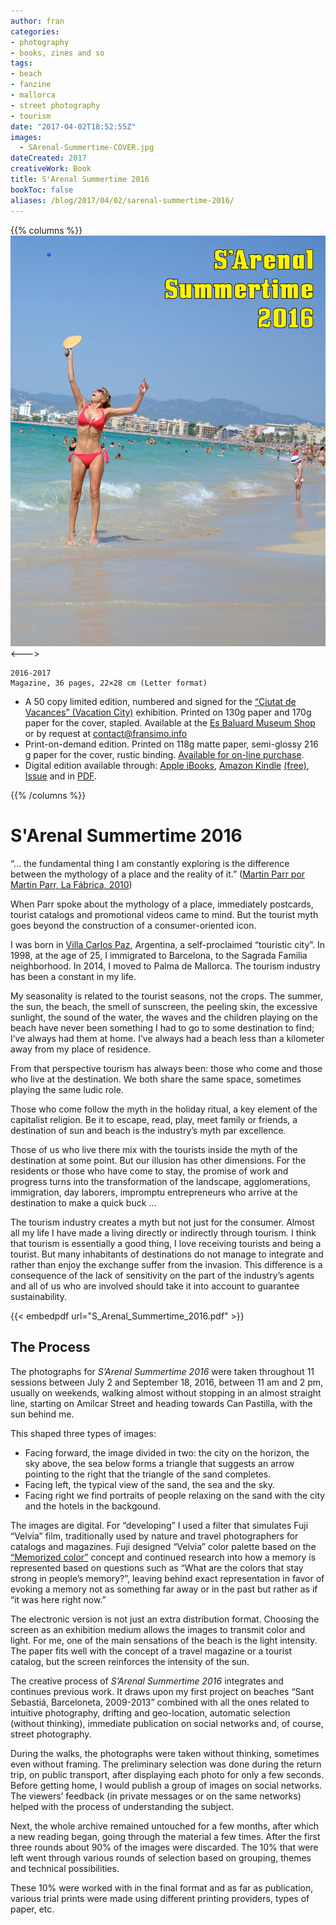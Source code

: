 ```yaml
---
author: fran
categories:
- photography
- books, zines and so
tags:
- beach 
- fanzine 
- mallorca 
- street photography 
- tourism
date: "2017-04-02T18:52:55Z"
images:
  - SArenal-Summertime-COVER.jpg
dateCreated: 2017
creativeWork: Book
title: S'Arenal Summertime 2016 
bookToc: false
aliases: /blog/2017/04/02/sarenal-summertime-2016/
---
```

{{% columns %}}
![](SArenal-Summertime-COVER.jpg)
<--->
````
2016-2017  
Magazine, 36 pages, 22×28 cm (Letter format)
````
-   A 50 copy limited edition, numbered and signed for the [“Ciutat de Vacances” (Vacation City)](http://www.esbaluard.org/es/exposicions/159/ciutat-de-vacances-stand-de-turismo-en-el-palacio-grimani-venecia) exhibition. Printed on 130g paper and 170g paper for the cover, stapled. Available at the [Es Baluard Museum Shop](http://www.esbaluard.org/) or by request at [contact@fransimo.info](mailto:contact@fransimo.info)
-   Print-on-demand edition. Printed on 118g matte paper, semi-glossy 216 g paper for the cover, rustic binding. [Available for on-line purchase](http://www.blurb.com/b/7844486-s-arenal-summertime-2016).
-   Digital edition available through: [Apple iBooks](http://itunes.apple.com/us/book/id1223132726), [Amazon Kindle](http://amzn.to/2o2O2JN) [(free)](S_Arenal_Summertime_2016_v2.mobi), [Issue](https://issuu.com/fransimo/docs/s_arenal_summertime_pdf_on_line) and in [PDF](S_Arenal_Summertime_2016.pdf).

{{% /columns %}}

# S'Arenal Summertime 2016

“… the fundamental thing I am constantly exploring is the difference between the mythology of a place and the reality of it.” ([Martin Parr por Martin Parr, La Fábrica, 2010](http://amzn.to/2omVlfK))

When Parr spoke about the mythology of a place, immediately postcards, tourist catalogs and promotional videos came to mind. But the tourist myth goes beyond the construction of a consumer-oriented icon.

I was born in [Villa Carlos Paz](https://es.wikipedia.org/wiki/Villa_Carlos_Paz), Argentina, a self-proclaimed “touristic city”. In 1998, at the age of 25, I immigrated to Barcelona, to the Sagrada Familia neighborhood. In 2014, I moved to Palma de Mallorca. The tourism industry has been a constant in my life.

My seasonality is related to the tourist seasons, not the crops. The summer, the sun, the beach, the smell of sunscreen, the peeling skin, the excessive sunlight, the sound of the water, the waves and the children playing on the beach have never been something I had to go to some destination to find; I’ve always had them at home. I’ve always had a beach less than a kilometer away from my place of residence.

From that perspective tourism has always been: those who come and those who live at the destination. We both share the same space, sometimes playing the same ludic role.

Those who come follow the myth in the holiday ritual, a key element of the capitalist religion. Be it to escape, read, play, meet family or friends, a destination of sun and beach is the industry’s myth par excellence.

Those of us who live there mix with the tourists inside the myth of the destination at some point. But our illusion has other dimensions. For the residents or those who have come to stay, the promise of work and progress turns into the transformation of the landscape, agglomerations, immigration, day laborers, impromptu entrepreneurs who arrive at the destination to make a quick buck …

The tourism industry creates a myth but not just for the consumer. Almost all my life I have made a living directly or indirectly through tourism. I think that tourism is essentially a good thing, I love receiving tourists and being a tourist. But many inhabitants of destinations do not manage to integrate and rather than enjoy the exchange suffer from the invasion. This difference is a consequence of the lack of sensitivity on the part of the industry’s agents and all of us who are involved should take it into account to guarantee sustainability.

{{< embedpdf url="S_Arenal_Summertime_2016.pdf" >}}

## The Process

The photographs for _S’Arenal Summertime 2016_ were taken throughout 11 sessions between July 2 and September 18, 2016, between 11 am and 2 pm, usually on weekends, walking almost without stopping in an almost straight line, starting on Amilcar Street and heading towards Can Pastilla, with the sun behind me.

This shaped three types of images:

-   Facing forward, the image divided in two: the city on the horizon, the sky above, the sea below forms a triangle that suggests an arrow pointing to the right that the triangle of the sand completes.
-   Facing left, the typical view of the sand, the sea and the sky.
-   Facing right we find portraits of people relaxing on the sand with the city and the hotels in the backgound.

The images are digital. For “developing” I used a filter that simulates Fuji “Velvia” film, traditionally used by nature and travel photographers for catalogs and magazines. Fuji designed “Velvia” color palette based on the [“Memorized color”](http://fujifilm-x.com/es/x-stories/the-world-of-film-simulation-episode-3/) concept and continued research into how a memory is represented based on questions such as “What are the colors that stay strong in people’s memory?”, leaving behind exact representation in favor of evoking a memory not as something far away or in the past but rather as if “it was here right now.”

The electronic version is not just an extra distribution format. Choosing the screen as an exhibition medium allows the images to transmit color and light. For me, one of the main sensations of the beach is the light intensity. The paper fits well with the concept of a travel magazine or a tourist catalog, but the screen reinforces the intensity of the sun.

The creative process of _S’Arenal Summertime 2016_ integrates and continues previous work. It draws upon my first project on beaches “Sant Sebastiá, Barceloneta, 2009-2013” combined with all the ones related to intuitive photography, drifting and geo-location, automatic selection (without thinking), immediate publication on social networks and, of course, street photography.

During the walks, the photographs were taken without thinking, sometimes even without framing. The preliminary selection was done during the return trip, on public transport, after displaying each photo for only a few seconds. Before getting home, I would publish a group of images on social networks. The viewers’ feedback (in private messages or on the same networks) helped with the process of understanding the subject.

Next, the whole archive remained untouched for a few months, after which a new reading began, going through the material a few times. After the first three rounds about 90% of the images were discarded. The 10% that were left went through various rounds of selection based on grouping, themes and technical possibilities.

These 10% were worked with in the final format and as far as publication, various trial prints were made using different printing providers, types of paper, etc.